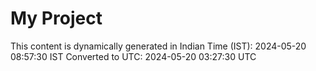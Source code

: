 # My Project

This content is dynamically generated in Indian Time (IST): 2024-05-20 08:57:30 IST
Converted to UTC: 2024-05-20 03:27:30 UTC
